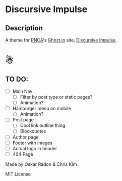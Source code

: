 # Discursive Impulse

## Description

A theme for [PNCA](http://pnca.edu/)'s [Ghost.io](http://ghost.io) site, [Discursive Impulse](http://www.discursiveimpulse.com/).

# ☃

## TO DO:
 - [ ] Main Nav
   - [ ] Filter by post type or static pages?
   - [ ] Animation?
 - [ ] Hamburger menu on mobile
   - [ ] Animation?
 - [ ] Post page
   - [ ] Cool link outline thing
   - [ ] Blockquotes
 - [ ] Author page
 - [ ] Footer with images
 - [ ] Actual logo in header
 - [ ] 404 Page

Made by Oskar Radon & Chris Kim

MIT License
